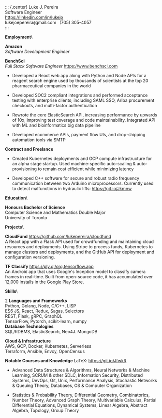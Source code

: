 ::: {.center}
Luke J. Pereira\
Software Engineer\
<https://linkedin.com/in/lukejp>\
lukejoepereira`@`gmail.com $\;$ (705) 305-4057\
:::

**Employment**\

**Amazon** \
*Software Development Engineer*

**BenchSci** \
*Full Stack Software Engineer* <https://www.benchsci.com>

-   Developed a React web app along with Python and Node APIs for a
    reagent search engine used by thousands of scientists at the top 20
    pharmaceutical companies in the world

-   Developed SOC2 compliant integrations and performed acceptance
    testing with enterprise clients; including SAML SSO, Ariba
    procurement checkouts, and multi-factor authentication

-   Rewrote the core ElasticSearch API, increasing performance by
    upwards of 10x, improving test coverage and code maintainability.
    Integrated API with ML and bioinformatics big data pipeline

-   Developed ecommerce APIs, payment flow UIs, and drop-shipping
    automation tools via SMTP

**Contract and Freelance**

-   Created Kubernetes deployments and GCP compute infrastructure for an
    alpha stage startup. Used machine-specific auto-scaling &
    auto-provisioning to remain cost efficient while minimizing latency

-   Developed C++ software for secure and robust radio frequency
    communication between two Arduino microprocessors. Currently used to
    detect malfunctions in hydraulic lifts: <https://git.io/Jkmnw>

**Education**\

**Honours Bachelor of Science**\
Computer Science and Mathematics Double Major\
University of Toronto

**Projects**\

**CloudFund** <https://github.com/lukepereira/cloudfund>\
A React app with a Flask API used for crowdfunding and maintaining cloud
resources and deployments. Using Stripe to process funds, Kubernetes to
manage clusters and deployments, and the GitHub API for deployment and
configuration versioning.

**TF Classify** <https://ply.gl/org.tensorflow.app>\
An Android app that uses Google's Inception model to classify camera
frames in real-time. Built from open-source code, it has accumulated
over 12,000 installs in the Google Play Store.

**Skills**\

2 **Languages and Frameworks**\
Python, Golang, Node, C/C++, LISP\
ES6 JS, React, Redux, Sagas, Selectors\
REST, Flask, gRPC, GraphQL\
TensorFlow, Pytorch, scikit-learn, numpy\
**Database Technologies**\
SQL/RDBMS, ElasticSearch, Neo4J. MongoDB

**Cloud & Infrastructure** \
AWS, GCP, Docker, Kubernetes, Serverless\
Terraform, Ansible, Envoy, OpenCensus

**Notable Courses and Knowledge** LaTeX: <https://git.io/JfwkR>

-   Advanced Data Structures & Algorithms, Neural Networks & Machine
    Learning, SCRUM & other SDLC, Information Security, Distributed
    Systems, DevOps, Git, Unix, Performance Analysis, Stochastic
    Networks & Queuing Theory, Databases, OS & Computer Organization

-   Statistics & Probability Theory, Differential Geometry,
    Combinatorics, Number Theory, Advanced Graph Theory, Multivariable
    Calculus, Partial Differential Equations, Dynamical Systems, Linear
    Algebra, Abstract Algebra, Topology, Group Theory
